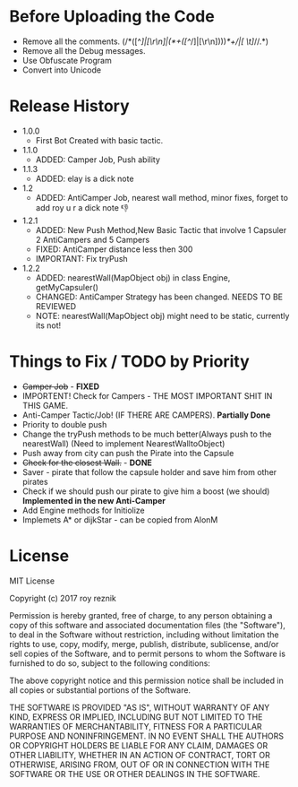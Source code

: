 # Before Uploading the Code
+ Remove all the comments. (/\*([^*]|[\r\n]|(\*+([^*/]|[\r\n])))*\*+/|[ \t]*//.*)
+ Remove all the Debug messages.
+ Use Obfuscate Program
+ Convert into Unicode

# Release History
* 1.0.0
    * First Bot Created with basic tactic.
* 1.1.0
    * ADDED: Camper Job, Push ability
* 1.1.3 
    * ADDED: elay is a dick note
* 1.2
	* ADDED: AntiCamper Job, nearest wall method, minor fixes, forget to add roy u r a dick note :-1:
* 1.2.1
	* ADDED: New Push Method,New Basic Tactic that involve 1 Capsuler 2 AntiCampers and 5 Campers
	* FIXED: AntiCamper distance less then 300
	* IMPORTANT: Fix tryPush
* 1.2.2
	* ADDED: nearestWall(MapObject obj) in class Engine, getMyCapsuler() 
	* CHANGED: AntiCamper Strategy has been changed. NEEDS TO BE REVIEWED
	* NOTE: nearestWall(MapObject obj) might need to be static, currently its not!

# Things to Fix / TODO by Priority
 + ~~Camper Job~~  - **FIXED**
 + IMPORTENT! Check for Campers - THE MOST IMPORTANT SHIT IN THIS GAME. 
 + Anti-Camper Tactic/Job! (IF THERE ARE CAMPERS). **Partially Done**
 + Priority to double push
 + Change the tryPush methods to be much better(Always push to the nearestWall) (Need to implement NearestWalltoObject)
 + Push away from city can push the Pirate into the Capsule
 + ~~Check for the closest Wall.~~ - **DONE**
 + Saver - pirate that follow the capsule holder and save him from other pirates
 + Check if we should push our pirate to give him a boost (we should) **Implemented in the new Anti-Camper**
 + Add Engine methods for Initiolize
 + Implemets A* or dijkStar - can be copied from AlonM

# License
MIT License

Copyright (c) 2017 roy reznik

Permission is hereby granted, free of charge, to any person obtaining a copy
of this software and associated documentation files (the "Software"), to deal
in the Software without restriction, including without limitation the rights
to use, copy, modify, merge, publish, distribute, sublicense, and/or sell
copies of the Software, and to permit persons to whom the Software is
furnished to do so, subject to the following conditions:

The above copyright notice and this permission notice shall be included in all
copies or substantial portions of the Software.

THE SOFTWARE IS PROVIDED "AS IS", WITHOUT WARRANTY OF ANY KIND, EXPRESS OR
IMPLIED, INCLUDING BUT NOT LIMITED TO THE WARRANTIES OF MERCHANTABILITY,
FITNESS FOR A PARTICULAR PURPOSE AND NONINFRINGEMENT. IN NO EVENT SHALL THE
AUTHORS OR COPYRIGHT HOLDERS BE LIABLE FOR ANY CLAIM, DAMAGES OR OTHER
LIABILITY, WHETHER IN AN ACTION OF CONTRACT, TORT OR OTHERWISE, ARISING FROM,
OUT OF OR IN CONNECTION WITH THE SOFTWARE OR THE USE OR OTHER DEALINGS IN THE
SOFTWARE.

